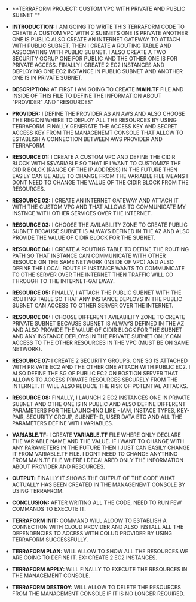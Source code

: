 - **TERRAFORM PROJECT: CUSTOM VPC WITH PRIVATE AND PUBLIC SUBNET ** 
                                                                   
- **INTRODUCTION:**    I AM GOING TO WRITE THIS TERRAFORM CODE TO CREATE A CUSTOM VPC WITH 2 SUBNETS ONE IS PRIVATE ANOTHER ONE IS PUBLIC ALSO CREATE AN 
INTERNET GATEWAY TO ATTACH WITH PUBLIC SUBNET. THEN I CREATE A ROUTING TABLE AND ASSOCIATING WITH PUBLIC SUBNET. I ALSO CREATE A TWO SECURITY GORUP ONE 
FOR PUBLIC AND THE OTHER ONE IS FOR PRIVATE ACCESS. FINALLY I CREATE 2 EC2 INSTANCES AND DEPLOYING ONE EC2 INSTANCE IN PUBLIC SUBNET AND ANOTHER ONE IS 
IN PRIVATE SUBNET.

- **DESCRIPTION:**    AT FIRST I AM GOING TO CREATE **MAIN.TF** FILE AND INSIDE OF THIS FILE TO DEFINE THE INFORMATION ABOUT "PROVIDER" AND "RESOURCES"

- **PROVIDER:**        I DEFINE THE PROVIDER AS AN AWS AND ALSO CHOOSE THE REGION WHERE TO DEPLOY ALL THE RESOURCES BY USING TERRAFORM. FINALLY GENERATE 
THE ACCESS KEY AND SECRET ACCESS KEY FROM THE MANAGENEMT CONSOLE THAT ALLOW TO ESTABLISH A CONNECTION BETWEEN AWS PROVIDER AND TERRAFORM.

- **RESOURCE 01:**     I CREATE A CUSTOM VPC AND DEFINE THE CIDIR BLOCK WITH $$VARIABLE SO THAT IF I WANT TO CUSTOMIZE THE CIDIR BOLCK (RANGE OF THE IP ADDRESS)
IN THE FUTURE THEN EASILY CAN BE ABLE TO CHANGE FROM THE VARIABLE FILE MEANS I DONT NEED TO CHANGE THE VALUE OF THE CIDIR BLOCK FROM THE RESOURCES.

- **RESOURCE 02:**     I CREATE AN INTERNET GATEWAY AND ATTACH IT WITH THE CUSTOM VPC AND THAT ALLOWS TO COMMUNICATE MY INSTNCE WITH OTHER SERVICES OVER THE INTERNET.

- **RESOURCE 03:**     I CHOOSE THE AVILABILITY ZONE TO CREATE PUBLIC SUBNET BECAUSE SUBNET IS ALWAYS DEFINED IN THE AZ AND ALSO PROVIDE THE VALUE OF CIDIR BLOCK
FOR THE SUBNET.

- **RESOURCE 04:**     I CREATE A ROUTING TABLE TO DEFINE THE ROUTING PATH SO THAT INSTANCE CAN COMMUNICATE WITH OTHER RESOUCE ON THE SAME NETWORK (INSIDE OF VPC) AND ALSO DEFINE THE LOCAL ROUTE IF INSTANCE WANTS TO COMMUNICATE TO OTHE SERVER OVER THE INTERNET THEN TRAFFIC WILL GO THROUGH TO THE INTERNET-GATEWAY.

- **RESOURCE 05:**    FINALLY, I ATTACH THE PUBLIC SUBNET WITH THE ROUTING TABLE SO THAT ANY INSTANCE DEPLOYS IN THE PUBLIC SUBNET CAN ACCESS TO OTHER SERVER OVER
 THE INTERNET.

- **RESOURCE 06:**     I CHOOSE DIFFERENT AVILABILITY ZONE TO CREATE PRIVATE SUBNET BECAUSE SUBNET IS ALWAYS DEFINED IN THE AZ AND ALSO PROVIDE THE VALUE OF CIDIR BLOCK
FOR THE SUBNET AND ANY INSTANCE DEPLOYS IN THE PRIVATE SUBNET ONLY CAN ACCESS TO THE OTHER RESOURCES IN THE VPC (MUST BE ON SAME NETWORK).

- **RESOURCE 07:**     I CREATE 2 SECURITY GROUPS. ONE SG IS ATTACHED WITH PRIVATE EC2 AND THE OTHER ONE ATTACH WITH PUBLIC EC2. I ALSO DEFINE THE SG OF PUBLIC EC2 ON
BOSTION SERVER THAT ALLOWS TO ACCESS PRIVATE RESOURCES SECURELY FROM THE INTERNET. IT WILL ALSO REDUCE THE RISK OF POTENTIAL ATTACKS.

- **RESOURCE 08:**     FINALLY, I LAUNCH 2 EC2 INSTANCES ONE IN PRIVATE SUBNET AND OTHE ONE IS IN PUBLIC AND ALSO DEFINE DIFFERENT PARAMETERS FOR THE LAUNCHING
LIKE - IAM, INSTACE TYPES, KEY-PAIR, SECURITY GROUP, SUBNET-ID, USER DATA ETC AND ALL THE PARAMETERS DEFINE WITH VARIABLES.

- **VARIABLE.TF:**     I CREATE **VARIABLE.TF** FILE WHERE ONLY DECLARE THE VARIABLE NAME AND THE VALUE. IF I WANT TO CHANGE WITH ANY PARAMETERS IN THE FUTURE THEN I JUST CAN EASILY CHANGE IT FROM VARIABLE.TF FILE. I DONT NEED TO CHANGE ANYTHING FROM MAIN.TF FILE WHERE I DECALARED ONLY THE INFORMATION ABOUT PROVIDER AND RESOURCES.

- **OUTPUT:**          FINALLY IT SHOWS THE OUTPUT OF THE CODE WHAT ACTUALLY HAS BEEN CREATED IN THE MANAGENEMT CONSOLE BY USING TERRAFROM.

- **CONCLUSION:**      AFTER WRITING ALL THE CODE, NEED TO RUN FEW COMMANDS TO EXECUTE IT.

-  **TERRAFORM INIT:** COMMAND WILL ALOOW TO ESTABLISH A CONNECTION WITH CLOUD PROVIDER AND ALSO INSTALL ALL THE DEPENDENCIES TO ACCESS WITH COLUD PROVIDER BY USING TERRAFORM SUCCESSFULLY.

- **TERRAFORM PLAN:** WILL ALLOW TO SHOW ALL THE RESOURCES WE ARE GOING TO DEFINE IT. EX: CREATE 2 EC2 INSTANCES.

-  **TERRAFORM APPLY:** WILL FINALLY TO EXECUTE THE RESOURCES IN THE MANAGEMENT CONSOLE.

-  **TERRAFORM DESTROY:** WILL ALLOW TO DELETE THE RESOURCES FROM THE MANAGEMENT CONSOLE IF IT IS NO LONGER REQUIRED.

   

   











